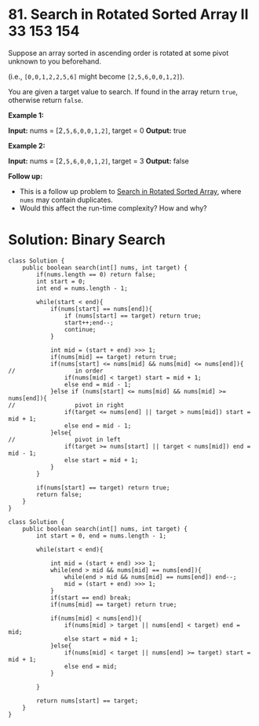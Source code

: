 # 81. Search in Rotated Sorted Array II 33 153 154

Suppose an array sorted in ascending order is rotated at some pivot unknown to you beforehand.

(i.e.,  `[0,0,1,2,2,5,6]`  might become  `[2,5,6,0,0,1,2]`).

You are given a target value to search. If found in the array return  `true`, otherwise return  `false`.

**Example 1:**

**Input:** nums = [2`,5,6,0,0,1,2]`, target = 0
**Output:** true

**Example 2:**

**Input:** nums = [2`,5,6,0,0,1,2]`, target = 3
**Output:** false

**Follow up:**

-   This is a follow up problem to [Search in Rotated Sorted Array](https://leetcode.com/problems/search-in-rotated-sorted-array/description/), where  `nums`  may contain duplicates.
-   Would this affect the run-time complexity? How and why?

# Solution: Binary Search
```
class Solution {
    public boolean search(int[] nums, int target) {
        if(nums.length == 0) return false;
        int start = 0;
        int end = nums.length - 1;
        
        while(start < end){
            if(nums[start] == nums[end]){
                if (nums[start] == target) return true;
                start++;end--;
                continue;
            }
            
            int mid = (start + end) >>> 1;
            if(nums[mid] == target) return true;
            if(nums[start] <= nums[mid] && nums[mid] <= nums[end]){
//                 in order
                if(nums[mid] < target) start = mid + 1;
                else end = mid - 1;
            }else if (nums[start] <= nums[mid] && nums[mid] >= nums[end]){
//                 pivot in right
                if(target <= nums[end] || target > nums[mid]) start = mid + 1;
                else end = mid - 1;
            }else{
//                 pivot in left
                if(target >= nums[start] || target < nums[mid]) end = mid - 1;
                else start = mid + 1;
            }
        }
        
        if(nums[start] == target) return true;
        return false;
    }
}
```


```
class Solution {
    public boolean search(int[] nums, int target) {
        int start = 0, end = nums.length - 1;
        
        while(start < end){
            
            int mid = (start + end) >>> 1;
            while(end > mid && nums[mid] == nums[end]){
                while(end > mid && nums[mid] == nums[end]) end--;
                mid = (start + end) >>> 1;    
            }
            if(start == end) break;
            if(nums[mid] == target) return true;
            
            if(nums[mid] < nums[end]){
                if(nums[mid] > target || nums[end] < target) end = mid;
                else start = mid + 1;
            }else{
                if(nums[mid] < target || nums[end] >= target) start = mid + 1;
                else end = mid;
            }
            
        }
        
        return nums[start] == target;
    }
}
```